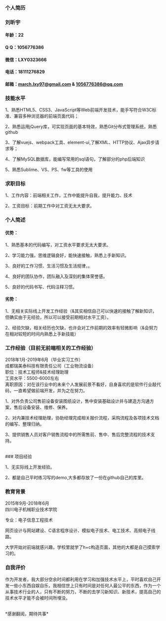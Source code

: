 ### 个人简历

### 刘昕宇

#### 年龄：22
#### Q Q：1056776386
#### 微信：LXY0323666
#### 电话：18111276829
#### 邮箱：march.lxy97@gmail.com & 1056776386@qq.com

### 技能水平
1、熟悉HTML5、CSS3、JavaScript等Web前端开发技术，能手写符合W3C标准、兼容多种浏览器的前端页面代码；

2、熟悉运用jQuery库，可实现页面的基本特效，熟悉Git分布式管理系统，熟悉github

3、了解vuejs、webpack工具、element-ui,了解XML、HTTP协议、Ajax异步请求等；

4、了解MySQL数据库，能编写常用的sql语句，了解部分的php后端知识

5、熟悉Sublime、VS、PS、fw等工具的使用

### 求职目标

1、工作内容：前端相关工作，工作中能提升自我，提升能力、技术

2、工资目标：前期工作中对工资无太大要求。

### 个人简述

#### 优势：

1、熟悉基本的代码编写，对工资水平要求无太大要求。

2、学习能力强，思维逻辑良好，能快速接触，熟悉上手新知识。

3、良好的工作习惯、生活习惯及生活规律，。

4、良好的团队协作，团队融入及深刻的集体荣誉感。

5、良好的代码书写、代码注释习惯。



#### 劣势：

1、无相关实际线上开发工作经验（&其实相信自己可以快速的接触了解新知识，但确实由于无经验，所以可以接受前期相对水平工资）。

2、经验欠缺，相关经历也欠缺，也许会对工作前期的效率有轻微影响（&会努力在相对较短的时间内熟悉上手新技能）
<br>

### 工作经验（目前无前端相关的工作经验）

2018年1月-2019年6月（毕业实习工作）<br>
成都瑞美泰科技有限责任公司（工业物流设备）<br> 
职位：技术工程师&技术经理助理<br>
工资水平：5500-6000左右<br>
离职原因：对在该行业中的未来个人发展前景不看好，自身喜欢的是软件行业敲代码，一直希望做前端开发，并为之在努力。

1、对外负责公司售前设备安装图纸设计，售中安装基础设计并与建造方沟通方案，售后设备安装、维修、保养。

2、对内兼技术经理助理，协助经理完成相关报价流程，采购流程及各项技术文档的编写、整理归纳。

3、提供销售人员对客户销售流程中的所需售前、售中、售后完整流程的技术支持。

<br>
### 项目经验

1、无实际线上开发经验。

2、都是自己平时练习写的demo,大多都存放了一份在github自己的库里。

### 教育背景

2015年9月-2018年6月   
四川电子机械职业技术学院 

专业：电子信息工程技术

网页设计与网站建设、C语言程序设计、模拟电子技术、电工技术、高频电子线路。

大学开始对前端就感兴趣，学校里就学了h+c构造页面，其他的大都是自己摸索学习的。

### 自我评价

作为开发者，我大部分空余时间都利用在学习和加强技术水平上，平时喜欢自己开发一些小东西自娱自乐，我相信世上只有时间是对任何人最公平的东西，作为一个从事技术行业的人，只有不断的努力，不断的去学习新知识、新技术，提高自己的技术水平才能不会被时间所埋没。

<br>
*感谢翻阅，期待共事*
